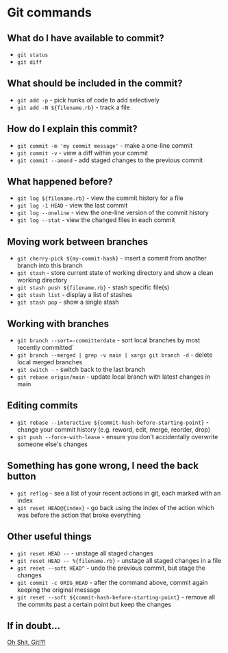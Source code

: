 # Git commands

## What do I have available to commit?
- `git status`
- `git diff`

## What should be included in the commit?
- `git add -p` - pick hunks of code to add selectively
- `git add -N ${filename.rb}` - track a file

## How do I explain this commit?
- `git commit -m 'my commit message'` - make a one-line commit
- `git commit -v` - view a diff within your commit
- `git commit --amend` - add staged changes to the previous commit

## What happened before?
- `git log ${filename.rb}` - view the commit history for a file
- `git log -1 HEAD` - view the last commit
- `git log --oneline` - view the one-line version of the commit history
- `git log --stat` - view the changed files in each commit

## Moving work between branches
- `git cherry-pick ${my-commit-hash}` - insert a commit from another branch into this branch
- `git stash` - store current state of working directory and show a clean working directory
- `git stash push ${filename.rb}` - stash specific file(s)
- `git stash list` - display a list of stashes
- `git stash pop` - show a single stash

## Working with branches
- `git branch --sort=-committerdate` - sort local branches by most recently committed`
- `git branch --merged | grep -v main | xargs git branch -d` - delete local merged branches
- `git switch -` - switch back to the last branch
- `git rebase origin/main` - update local branch with latest changes in main

## Editing commits
- `git rebase --interactive ${commit-hash-before-starting-point}` - change your commit history (e.g. reword, edit, merge, reorder, drop)
- `git push --force-with-lease` - ensure you don't accidentally overwrite someone else's changes

## Something has gone wrong, I need the back button
- `git reflog` - see a list of your recent actions in git, each marked with an index
- `git reset HEAD@{index}` - go back using the index of the action which was before the action that broke everything

## Other useful things
- `git reset HEAD --` - unstage all staged changes
- `git reset HEAD -- %{filename.rb}` - unstage all staged changes in a file
- `git reset --soft HEAD^` - undo the previous commit, but stage the changes
- `git commit -c ORIG_HEAD` - after the command above, commit again keeping the original message
- `git reset --soft ${commit-hash-before-starting-point}` - remove all the commits past a certain point but keep the changes

## If in doubt...
[Oh Shit, Git!?!](https://ohshitgit.com/)
